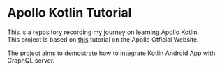 # Apollo Kotlin Tutorial

This is a repository recording my journey on learning Apollo Kotlin.
<br>
This project is based on [this](https://www.apollographql.com/docs/kotlin/tutorial/00-introduction) tutorial on the Apollo Official Website.

The project aims to demostrate how to integrate Kotlin Android App with GraphQL server.